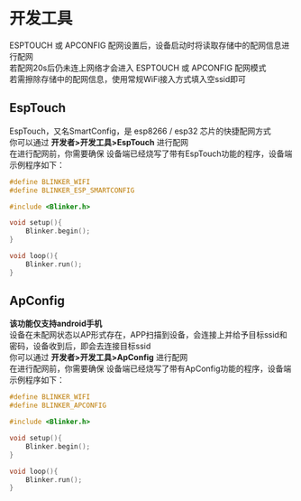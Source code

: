 # 开发工具 
ESPTOUCH 或 APCONFIG 配网设置后，设备启动时将读取存储中的配网信息进行配网  
若配网20s后仍未连上网络才会进入 ESPTOUCH 或 APCONFIG 配网模式  
若需擦除存储中的配网信息，使用常规WiFi接入方式填入空ssid即可  

## EspTouch
EspTouch，又名SmartConfig，是 esp8266 / esp32 芯片的快捷配网方式  
你可以通过 **开发者>开发工具>EspTouch** 进行配网  
在进行配网前，你需要确保 设备端已经烧写了带有EspTouch功能的程序，设备端示例程序如下：  
```cpp
#define BLINKER_WIFI
#define BLINKER_ESP_SMARTCONFIG

#include <Blinker.h>

void setup(){
    Blinker.begin();
}

void loop(){
    Blinker.run();
}
```

## ApConfig
**该功能仅支持android手机**  
设备在未配网状态以AP形式存在，APP扫描到设备，会连接上并给予目标ssid和密码，设备收到后，即会去连接目标ssid  
你可以通过 **开发者>开发工具>ApConfig** 进行配网  
在进行配网前，你需要确保 设备端已经烧写了带有ApConfig功能的程序，设备端示例程序如下：  
```cpp
#define BLINKER_WIFI
#define BLINKER_APCONFIG

#include <Blinker.h>

void setup(){
    Blinker.begin();
}

void loop(){
    Blinker.run();
}
```
